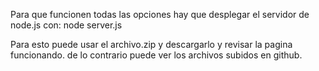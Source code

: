 Para que funcionen todas las opciones hay que desplegar el servidor de node.js 
con: node server.js

Para esto puede usar el archivo.zip y descargarlo y revisar la pagina funcionando.
de lo contrario puede ver los archivos subidos en github.

